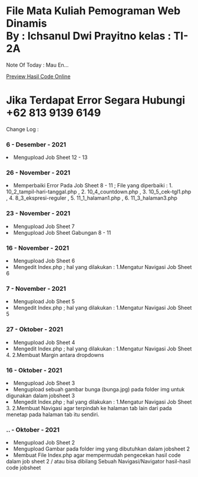 # File Mata Kuliah Pemograman Web Dinamis <br> By : Ichsanul Dwi Prayitno kelas : TI-2A

Note Of Today : Mau En...

<a href="https://ichsanuldwiprayitno.000webhostapp.com/" target="_blank">Preview Hasil Code Online</a>

# Jika Terdapat Error Segara Hubungi +62 813 9139 6149

Change Log :
<h3> 6 - Desember - 2021 </h3>
<li> Mengupload Job Sheet 12 - 13 </li>

<h3> 26 - November - 2021 </h3>
<li> Memperbaiki Error Pada Job Sheet 8 - 11 ; File yang diperbaiki : 1. 10_2_tampil-hari-tanggal.php , 2. 10_4_countdown.php , 3. 10_5_cek-tgl1.php , 4. 8_3_ekspresi-reguler , 5. 11_1_halaman1.php , 6. 11_3_halaman3.php </li>

<h3> 23 - November - 2021 </h3>
<li> Mengupload Job Sheet 7 </li>
<li> Mengupload Job Sheet Gabungan 8 - 11 </li>

<h3> 16 - November - 2021 </h3>
<li> Mengupload Job Sheet 6 </li>
<li> Mengedit Index.php ; hal yang dilakukan : 1.Mengatur Navigasi Job Sheet 6</li>

<h3> 7 - November - 2021 </h3>
<li> Mengupload Job Sheet 5 </li>
<li> Mengedit Index.php ; hal yang dilakukan : 1.Mengatur Navigasi Job Sheet 5</li>

<h3> 27 - Oktober - 2021 </h3>
<li> Mengupload Job Sheet 4 </li>
<li> Mengedit Index.php ; hal yang dilakukan : 1.Mengatur Navigasi Job Sheet 4. 2.Membuat Margin antara dropdowns</li>

<h3> 16 - Oktober - 2021 </h3>
<li> Mengupload Job Sheet 3 </li>
<li> Mengupload sebuah gambar bunga (bunga.jpg) pada folder img untuk digunakan dalam jobsheet 3 </li>
<li> Mengedit Index.php ; hal yang dilakukan : 1.Mengatur Navigasi Job Sheet 3. 2.Membuat Navigasi agar terpindah ke halaman tab lain dari pada menetap pada halaman tab itu sendiri.</li>

<h3> .. - Oktober - 2021 </h3>
<li> Mengupload Job Sheet 2 </li>
<li> Mengupload Gambar pada folder img yang dibutuhkan dalam jobsheet 2 </li>
<li> Membuat File Index.php agar mempermudah pengecekan hasil code dalam job sheet 2 / atau bisa dibilang Sebuah Navigasi/Navigator hasil-hasil code jobsheet 
